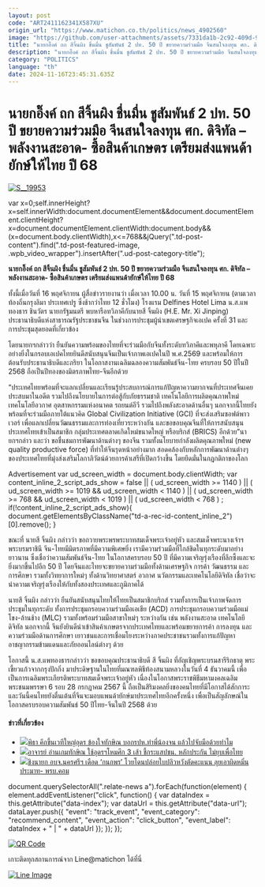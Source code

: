 ```yaml
---
layout: post
code: "ART2411162341X587XU"
origin_url: "https://www.matichon.co.th/politics/news_4902560"
image: "https://github.com/user-attachments/assets/7331da1b-2c92-409d-9238-26de7cf24bee"
title: "นายกอิ๊งค์ ถก สีจิ้นผิง ชื่นมื่น ชูสัมพันธ์ 2 ปท. 50 ปี ขยายความร่วมมือ จีนสนใจลงทุน ศก. ดิจิทัล – พลังงานสะอาด- ซื้อสินค้าเกษตร เตรียมส่งแพนด้ายักษ์ให้ไทย ปี 68"
description: "นายกอิ๊งค์ ถก สีจิ้นผิง ชื่นมื่น ชูสัมพันธ์ 2 ปท. 50 ปี ขยายความร่วมมือ จีนสนใจลงทุน ศก. ดิจิทัล - พลังงานสะอาด- ซื้อสินค้าเกษตร เตรียมส่งแพนด้ายักษ์ให้ไทย ปี"
category: "POLITICS"
language: "th"
date: 2024-11-16T23:45:31.635Z
---
```


# นายกอิ๊งค์ ถก สีจิ้นผิง ชื่นมื่น ชูสัมพันธ์ 2 ปท. 50 ปี ขยายความร่วมมือ จีนสนใจลงทุน ศก. ดิจิทัล – พลังงานสะอาด- ซื้อสินค้าเกษตร เตรียมส่งแพนด้ายักษ์ให้ไทย ปี 68

[![](https://www.matichon.co.th/wp-content/uploads/2024/11/S__19953-1.jpg "S__19953")](https://www.matichon.co.th/wp-content/uploads/2024/11/S__19953-1.jpg)

var x=0;self.innerHeight?x=self.innerWidth:document.documentElement&&document.documentElement.clientHeight?x=document.documentElement.clientWidth:document.body&&(x=document.body.clientWidth),x<=768&&jQuery(".td-post-content").find(".td-post-featured-image, .wpb\_video\_wrapper").insertAfter(".ud-post-category-title");

**นายกอิ๊งค์ ถก สีจิ้นผิง ชื่นมื่น ชูสัมพันธ์ 2 ปท. 50 ปี ขยายความร่วมมือ จีนสนใจลงทุน ศก. ดิจิทัล – พลังงานสะอาด- ซื้อสินค้าเกษตร เตรียมส่งแพนด้ายักษ์ให้ไทย ปี 68**

ทั้งนี้เมื่อวันที่ 16 พฤศจิกายน ผู้สื่อข่าวรายงานว่า เมื่อเวลา 10.00 น. วันที่ 15 พฤศจิกายน (ตามเวลาท้องถิ่นกรุงลิมา ประเทศเปรู ซึ่งช้ากว่าไทย 12 ชั่วโมง) โรงแรม Delfines Hotel Lima น.ส.แพทองธาร ชินวัตร นายกรัฐมนตรี พบหารือทวิภาคีกับนายสี จิ้นผิง (H.E. Mr. Xi Jinping) ประธานาธิบดีแห่งสาธารณรัฐประชาชนจีน ในช่วงการประชุมผู้นำเขตเศรษฐกิจเอเปค ครั้งที่ 31 และการประชุมสุดยอดที่เกี่ยวข้อง

โดยนายกฯกล่าวว่า ยืนยันความพร้อมของไทยที่จะร่วมมือกับจีนทั้งระดับทวิภาคีและพหุภาคี โดยเฉพาะอย่างยิ่งในกรอบเอเปคไทยยินดีสนับสนุนจีนเป็นเจ้าภาพเอเปคในปี พ.ศ.2569 และพร้อมให้การต้อนรับประธานาธิบดีและภริยา ในโอกาสงานเฉลิมฉลองความสัมพันธ์จีน-ไทย ครบรอบ 50 ปีในปี 2568 ถือเป็นปีทองของมิตรภาพไทย-จีนอีกด้วย

“ประเทศไทยพร้อมที่จะแลกเปลี่ยนและเรียนรู้ประสบการณ์การแก้ปัญหาความยากจนที่ประเทศจีนเคยประสบมาในอดีต รวมไปถึงนโยบายในการต่อสู้กับภัยธรรมชาติ เทคโนโลยีการผลิตคุณภาพใหม่ เทคโนโลยีอวกาศ อุตสาหกรรมแห่งอนาคต รถยนต์อีวี รวมไปถึงพลังสะอาดด้านอื่นๆ นอกจากนี้ไทยยังพร้อมที่จะร่วมมือภายใต้แนวคิด Global Civilization Initiative (GCI) ที่จะส่งเสริมซอฟต์พาวเวอร์ เพื่อแลกเปลี่ยนวัฒนธรรมและการท่องเที่ยวระหว่างกัน และขอขอบคุณจีนที่ให้การสนับสนุนประเทศไทยเข้าเป็นสมาชิก กลุ่มประเทศตลาดเกิดใหม่ขนาดใหญ่ หรือบริกส์ (BRICS) อีกด้วย”นายกฯกล่าว และว่า ขอชื่นชมการพัฒนาด้านต่างๆ ของจีน รวมทั้งนโยบายกำลังผลิตคุณภาพใหม่ (new quality productive force) ที่ทำให้จีนรุดหน้าอย่างมาก สอดคล้องกับหลักการพัฒนาด้านต่างๆ ของประเทศไทยที่มุ่งส่งเสริมโลกาภิวัตน์ด้วยการค้าเสรีที่เปิดกว้างขึ้น โดยยึดมั่นในกฎกติกาของโลก

Advertisement var ud\_screen\_width = document.body.clientWidth; var content\_inline\_2\_script\_ads\_show = false || ( ud\_screen\_width >= 1140 ) || ( ud\_screen\_width >= 1019 && ud\_screen\_width < 1140 ) || ( ud\_screen\_width >= 768 && ud\_screen\_width < 1019 ) || ( ud\_screen\_width < 768 ) ; if(!content\_inline\_2\_script\_ads\_show){ document.getElementsByClassName("td-a-rec-id-content\_inline\_2")\[0\].remove(); }

ขณะที่ นายสี จิ้นผิง กล่าวว่า ขอถวายพระพรพระบาทสมเด็จพระเจ้าอยู่หัว และสมเด็จพระนางเจ้าฯ พระบรมราชินี จีน-ไทยมีมิตรภาพที่มีความพิเศษยิ่ง เรามีความร่วมมือที่ใกล้ชิดในทุกระดับมาอย่างยาวนาน ซึ่งเชื่อว่าความสัมพันธ์จีน-ไทย ในโอกาสครบรอบ 50 ปี ที่มีความเจริญรุ่งเรืองที่ลึกซึ้งและจะยิ่งมากขึ้นไปอีก 50 ปี โดยจีนและไทยจะขยายความร่วมมือทั้งด้านเศรษฐกิจ การค้า วัฒนธรรม และการศึกษา รวมทั้งวิทยาการใหม่ๆ ทั้งด้านวิทยาศาสตร์ อวกาศ นวัตกรรมและเทคโนโลยีดิจิทัล เชื่อว่าจะนำความเจริญรุ่งเรืองให้กับทั้งสองประเทศและภูมิภาคได้

นายสี จิ้นผิง กล่าวว่า ยืนยันสนับสนุนไทยให้ไทยเป็นสมาชิกบริกส์ รวมทั้งการเป็นเจ้าภาพจัดการประชุมในทุกระดับ ทั้งการประชุมกรอบความร่วมมือเอเชีย (ACD) การประชุมกรอบความร่วมมือแม่โขง-ล้านช้าง (MLC) รวมทั้งพร้อมร่วมมือสาขาใหม่ๆ ระหว่างกัน เช่น พลังงานสะอาด เทคโนโลยีดิจิทัล นอกจากนี้ จีนยังยินดีนำเข้าสินค้าเกษตรจากประเทศไทยและพร้อมขยายการค้า การลงทุน และความร่วมมือด้านการศึกษา เยาวชนและการเชื่อมโยงระหว่างภาคประชาชนรวมทั้งการแก้ปัญหาอาชญากรรมข้ามแดนและภัยออนไลน์ต่างๆ ด้วย

โอกาสนี้ น.ส.แพทองธารกล่าวว่า ขอขอบคุณประธานาธิบดี สี จิ้นผิง ที่อัญเชิญพระบรมสารีริกธาตุ พระเขี้ยวแก้วจากกรุงปักกิ่ง มาประดิษฐานในไทยที่มณฑลพิธีท้องสนามหลวงในวันที่ 4 ธันวาคมนี้ เพื่อเป็นการเฉลิมพระเกียรติพระบาทสมเด็จพระเจ้าอยู่หัว เนื่องในโอกาสพระราชพิธีมหามงคลเฉลิมพระชนมพรรษา 6 รอบ 28 กรกฎาคม 2567 นี้ ถือเป็นสิริมงคลยิ่งของคนไทยที่มีโอกาสได้สักการะ และวันนี้คนไทยยังตื่นเต้นที่จีนจะมอบแพนด้ายักษ์มาประเทศไทยอีกครั้งหนึ่ง เพื่อเป็นสัญลักษณ์ในโอกาสครบรอบความสัมพันธ์ 50 ปีไทย-จีนในปี 2568 ด้วย

#### ข่าวที่เกี่ยวข้อง

*   [![](https://www.matichon.co.th/wp-content/uploads/2024/11/จับมือทำไม.jpg)พิธา คึกขึ้นเวทีใหญ่อุดร ข้องใจทักษิณ บอกรปห.ทำพี่น้องจน แล้วไปจับมือด้วยทำไม](https://www.matichon.co.th/politics/news_4902614)
*   [![](https://www.matichon.co.th/wp-content/uploads/2024/11/LINE_ALBUM_TJ.jpg)อาจารย์ อ่านเกมทักษิณ ใช้อุดรฯโหมศึก 3 เส้า ชี้กระแสปชน. หลักประกัน ไม่ยุบเพื่อไทย](https://www.matichon.co.th/politics/news_4902049)
*   [![](https://www.matichon.co.th/wp-content/uploads/2024/11/1-203.jpg)ชิงนายก อบจ.นครศรีฯ เดือด ‘กนกพร’ โวยโดนปล่อยใบปลิวหวังตัดคะแนน ลุยเอาผิดหมิ่นประมาท- พรบ.คอม](https://www.matichon.co.th/politics/news_4902414)

document.querySelectorAll(".relate-news a").forEach(function(element) { element.addEventListener("click", function() { var dataIndex = this.getAttribute("data-index"); var dataUrl = this.getAttribute("data-url"); dataLayer.push({ "event": "track\_event", "event\_category": "recommend\_content", "event\_action": "click\_button", "event\_label": dataIndex + " | " + dataUrl }); }); });

[![QR Code](https://www.matichon.co.th/wp-content/uploads/2023/07/wob1371z.jpg)](https://lin.ee/ht0nDxX)

เกาะติดทุกสถานการณ์จาก Line@matichon ได้ที่นี่

[![Line Image](https://www.matichon.co.th/wp-content/uploads/2023/07/th.png)](https://lin.ee/ht0nDxX)